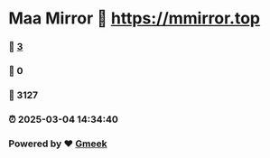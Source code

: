 # Maa Mirror :link: https://mmirror.top 
### :page_facing_up: [3](https://mmirror.top/tag.html) 
### :speech_balloon: 0 
### :hibiscus: 3127 
### :alarm_clock: 2025-03-04 14:34:40 
### Powered by :heart: [Gmeek](https://github.com/Meekdai/Gmeek)
